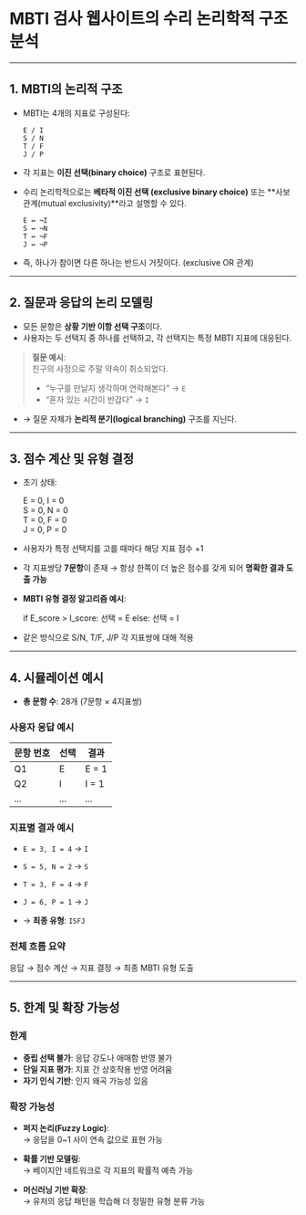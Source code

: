 
# MBTI 검사 웹사이트의 수리 논리학적 구조 분석

---

## 1. MBTI의 논리적 구조

- MBTI는 4개의 지표로 구성된다:

  ```
  E / I  
  S / N  
  T / F  
  J / P
  ```

- 각 지표는 **이진 선택(binary choice)** 구조로 표현된다.
- 수리 논리학적으로는 **베타적 이진 선택 (exclusive binary choice)** 또는 **사보 관계(mutual exclusivity)**라고 설명할 수 있다.

  ```
  E ↔ ¬I  
  S ↔ ¬N  
  T ↔ ¬F  
  J ↔ ¬P
  ```

- 즉, 하나가 참이면 다른 하나는 반드시 거짓이다. (exclusive OR 관계)

---

## 2. 질문과 응답의 논리 모델링

- 모든 문항은 **상황 기반 이항 선택 구조**이다.
- 사용자는 두 선택지 중 하나를 선택하고, 각 선택지는 특정 MBTI 지표에 대응된다.

> **질문 예시**:  
> 친구의 사정으로 주말 약속이 취소되었다.  
> - “누구를 만날지 생각하며 연락해본다” → `E`  
> - “혼자 있는 시간이 반갑다” → `I`

- → 질문 자체가 **논리적 분기(logical branching)** 구조를 지닌다.

---

## 3. 점수 계산 및 유형 결정

- 초기 상태:

  E = 0, I = 0  
  S = 0, N = 0  
  T = 0, F = 0  
  J = 0, P = 0

- 사용자가 특정 선택지를 고를 때마다 해당 지표 점수 +1

- 각 지표쌍당 **7문항**이 존재 → 항상 한쪽이 더 높은 점수를 갖게 되어 **명확한 결과 도출 가능**

- **MBTI 유형 결정 알고리즘 예시**:

  if E_score > I_score:
      선택 = E
  else:
      선택 = I

- 같은 방식으로 S/N, T/F, J/P 각 지표쌍에 대해 적용

---

## 4. 시뮬레이션 예시

- **총 문항 수**: 28개 (7문항 × 4지표쌍)

### 사용자 응답 예시

| 문항 번호 | 선택 | 결과 |
|-----------|------|------|
| Q1        | E    | E = 1 |
| Q2        | I    | I = 1 |
| ...       | ...  | ...  |

### 지표별 결과 예시

- `E = 3, I = 4` → `I`  
- `S = 5, N = 2` → `S`  
- `T = 3, F = 4` → `F`  
- `J = 6, P = 1` → `J`

- → **최종 유형**: `ISFJ`

### 전체 흐름 요약

응답 → 점수 계산 → 지표 결정 → 최종 MBTI 유형 도출

---

## 5. 한계 및 확장 가능성

### 한계

- **중립 선택 불가**: 응답 강도나 애매함 반영 불가
- **단일 지표 평가**: 지표 간 상호작용 반영 어려움
- **자기 인식 기반**: 인지 왜곡 가능성 있음

### 확장 가능성

- **퍼지 논리(Fuzzy Logic)**:  
  → 응답을 0~1 사이 연속 값으로 표현 가능

- **확률 기반 모델링**:  
  → 베이지안 네트워크로 각 지표의 확률적 예측 가능

- **머신러닝 기반 확장**:  
  → 유저의 응답 패턴을 학습해 더 정밀한 유형 분류 가능
